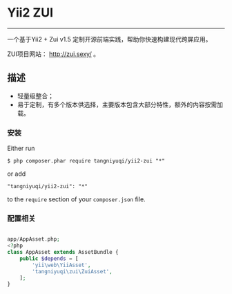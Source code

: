 # Yii2 ZUI #

----------

一个基于Yii2 + Zui v1.5 定制开源前端实践，帮助你快速构建现代跨屏应用。

ZUI项目网站： http://zui.sexy/ 。

## 描述 ##

- 轻量级整合；
- 易于定制，有多个版本供选择，主要版本包含大部分特性，额外的内容按需加载。

### 安装
Either run

```
$ php composer.phar require tangniyuqi/yii2-zui "*"
```

or add

```
"tangniyuqi/yii2-zui": "*"
```

to the ```require``` section of your `composer.json` file.


### 配置相关
```php

app/AppAsset.php;
<?php
class AppAsset extends AssetBundle {
    public $depends = [
		'yii\web\YiiAsset',
		'tangniyuqi\zui\ZuiAsset',
	];
}